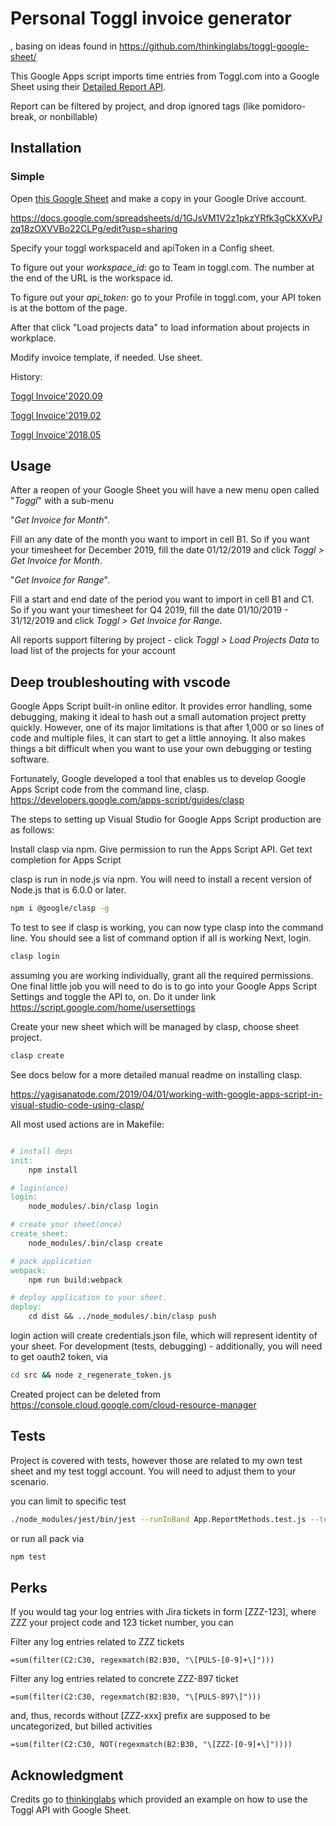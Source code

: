 # Personal Toggl invoice generator

, basing on ideas found in https://github.com/thinkinglabs/toggl-google-sheet/

This Google Apps script imports time entries from Toggl.com into a Google Sheet using their [Detailed Report API](https://github.com/toggl/toggl_api_docs/blob/master/reports/detailed.md).

Report can be filtered by project, and drop ignored tags (like pomidoro-break, or nonbillable)

## Installation

### Simple

Open [this Google Sheet](https://docs.google.com/spreadsheets/d/1GJsVM1V2z1pkzYRfk3gCkXXvPJzq18zOXVVBo22CLPg/edit?usp=sharing) and make a copy in your Google Drive account.

https://docs.google.com/spreadsheets/d/1GJsVM1V2z1pkzYRfk3gCkXXvPJzq18zOXVVBo22CLPg/edit?usp=sharing


Specify your toggl workspaceId and apiToken in a Config sheet.

To figure out your *workspace_id*: go to Team in toggl.com. The number at the end of the URL is the workspace id.

To figure out your *api_token*: go to your Profile in toggl.com, your API token is at the bottom of the page.

After that click "Load projects data" to load information about projects in workplace.

Modify invoice template, if needed.   Use sheet.

History:

[Toggl Invoice'2020.09](https://docs.google.com/spreadsheets/d/1GJsVM1V2z1pkzYRfk3gCkXXvPJzq18zOXVVBo22CLPg/edit#gid=0)

[Toggl Invoice'2019.02](https://docs.google.com/spreadsheets/d/19yda-N69KBc4EvxGnFQItDg0Y_cS7ZDg4Iq0WPfw4g8/edit?usp=sharing )

[Toggl Invoice'2018.05](https://docs.google.com/spreadsheets/d/1lSqnC6dxMgknevUSmaINxam6LgNHvpkVPkXs8PBalQk/edit?usp=sharing )

## Usage
After a reopen of your Google Sheet you will have a new menu open called "*Toggl*" with a sub-menu 

"*Get Invoice for Month*".

Fill an any date of the month you want to import in cell B1. So if you want your timesheet for December 2019, fill the date 01/12/2019 and click *Toggl > Get Invoice for Month*.

"*Get Invoice for Range*".

Fill a start and end date of the period you want to import in cell B1 and C1. So if you want your timesheet for Q4 2019, fill the date 01/10/2019 - 31/12/2019  and
click *Toggl > Get Invoice for Range*.

All reports support filtering by project - click  *Toggl > Load Projects Data* to load list of the projects for your account


## Deep troubleshouting with vscode

Google Apps Script built-in online editor. It provides error handling, some debugging, making it ideal to hash out a small automation project pretty quickly. However, one of its major limitations is that after 1,000 or so lines of code and multiple files, it can start to get a little annoying.  It also makes things a bit difficult when you want to use your own debugging or testing software.

Fortunately, Google developed a tool that enables us to develop Google Apps Script code from the command line, clasp.
https://developers.google.com/apps-script/guides/clasp


The steps to setting up Visual Studio for Google Apps Script production are as follows:

Install clasp via npm.
Give permission to run the Apps Script API.
Get text completion for Apps Script

clasp is run in node.js via npm. You will need to install a recent version of Node.js that is 6.0.0 or later.

```sh
npm i @google/clasp -g
```

To test to see if clasp is working, you can now type clasp into the command line. You should see a list of command option if all is working
Next, login.

```sh
clasp login
```

assuming you are working individually, grant all the required permissions.
One final little job you will need to do is to go into your Google Apps Script Settings and toggle the API to, on.
Do it under link https://script.google.com/home/usersettings

Create your new sheet which will be managed by clasp, choose sheet project.

```sh
clasp create
```

See docs below for a more detailed manual readme on installing clasp.

https://yagisanatode.com/2019/04/01/working-with-google-apps-script-in-visual-studio-code-using-clasp/

All most used actions are in Makefile:

```Makefile

# install deps
init:
	npm install

# login(once)
login:
	node_modules/.bin/clasp login

# create your sheet(once)
create_sheet:
	node_modules/.bin/clasp create

# pack application
webpack:
	npm run build:webpack

# deploy application to your sheet.
deploy:
	cd dist && ../node_modules/.bin/clasp push
```

login action will create credentials.json file, which will represent identity of your sheet.
For development (tests, debugging) - additionally, you will need to get oauth2 token, via

```sh
cd src && node z_regenerate_token.js
```

Created project can be deleted from  https://console.cloud.google.com/cloud-resource-manager

## Tests

Project is covered with tests, however those are related to my own test sheet and my test toggl account.
You will need to adjust them to your scenario.

you can limit to specific test

```sh
./node_modules/jest/bin/jest --runInBand App.ReportMethods.test.js --testNamePattern getSheetName
```

or run all pack via

```sh
npm test
```

## Perks

If you would tag your log entries with Jira tickets in form [ZZZ-123], where ZZZ your project code and 123 ticket number, you can

Filter any log entries related to ZZZ tickets

```
=sum(filter(C2:C30, regexmatch(B2:B30, "\[PULS-[0-9]+\]")))
```

Filter any log entries related to concrete ZZZ-897 ticket

```
=sum(filter(C2:C30, regexmatch(B2:B30, "\[PULS-897\]")))
```

and, thus, records without [ZZZ-xxx] prefix are supposed to be uncategorized, but billed activities

```
=sum(filter(C2:C30, NOT(regexmatch(B2:B30, "\[ZZZ-[0-9]+\]"))))
```

## Acknowledgment
Credits go to [thinkinglabs](https://github.com/thinkinglabs/toggl-google-sheet/) which provided an example on how to use the Toggl API with Google Sheet.




